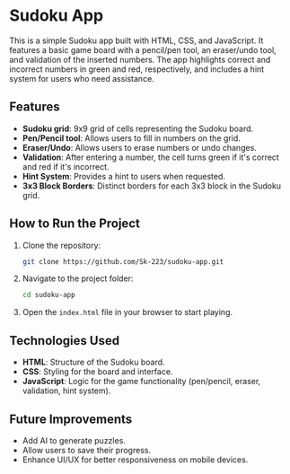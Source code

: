 # Sudoku App

This is a simple Sudoku app built with HTML, CSS, and JavaScript. It features a basic game board with a pencil/pen tool, an eraser/undo tool, and validation of the inserted numbers. The app highlights correct and incorrect numbers in green and red, respectively, and includes a hint system for users who need assistance.

## Features

- **Sudoku grid**: 9x9 grid of cells representing the Sudoku board.
- **Pen/Pencil tool**: Allows users to fill in numbers on the grid.
- **Eraser/Undo**: Allows users to erase numbers or undo changes.
- **Validation**: After entering a number, the cell turns green if it's correct and red if it's incorrect.
- **Hint System**: Provides a hint to users when requested.
- **3x3 Block Borders**: Distinct borders for each 3x3 block in the Sudoku grid.

## How to Run the Project

1. Clone the repository:
    ```bash
    git clone https://github.com/Sk-223/sudoku-app.git
    ```

2. Navigate to the project folder:
    ```bash
    cd sudoku-app
    ```

3. Open the `index.html` file in your browser to start playing.

## Technologies Used

- **HTML**: Structure of the Sudoku board.
- **CSS**: Styling for the board and interface.
- **JavaScript**: Logic for the game functionality (pen/pencil, eraser, validation, hint system).

## Future Improvements

- Add AI to generate puzzles.
- Allow users to save their progress.
- Enhance UI/UX for better responsiveness on mobile devices.
